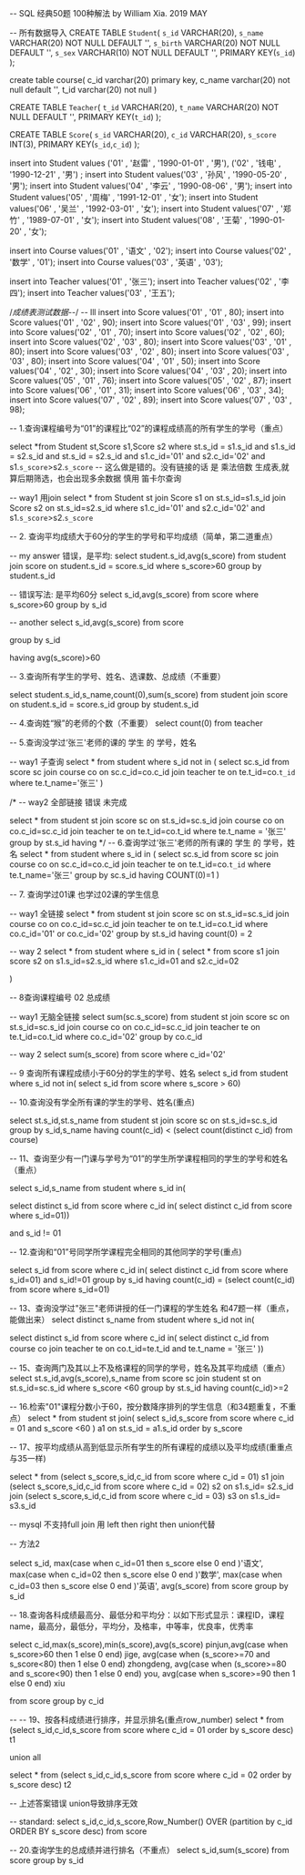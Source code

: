 -- SQL 经典50题 100种解法 by William Xia. 2019 MAY 




-- 所有数据导入
CREATE TABLE `Student`(
`s_id` VARCHAR(20),
`s_name` VARCHAR(20) NOT NULL DEFAULT '',
`s_birth` VARCHAR(20) NOT NULL DEFAULT '',
`s_sex` VARCHAR(10) NOT NULL DEFAULT '',
PRIMARY KEY(`s_id`)
);

create table course(
c_id varchar(20) primary key,
c_name varchar(20) not null default '',
t_id varchar(20) not null
)

CREATE TABLE `Teacher`(
`t_id` VARCHAR(20),
`t_name` VARCHAR(20) NOT NULL DEFAULT '',
PRIMARY KEY(`t_id`)
);

CREATE TABLE `Score`(
`s_id` VARCHAR(20),
`c_id` VARCHAR(20),
`s_score` INT(3),
PRIMARY KEY(`s_id`,`c_id`)
);

insert into Student values
('01' , '赵雷' , '1990-01-01' , '男'),
('02' , '钱电' , '1990-12-21' , '男')
;
insert into Student values('03' , '孙风' , '1990-05-20' , '男');
insert into Student values('04' , '李云' , '1990-08-06' , '男');
insert into Student values('05' , '周梅' , '1991-12-01' , '女');
insert into Student values('06' , '吴兰' , '1992-03-01' , '女');
insert into Student values('07' , '郑竹' , '1989-07-01' , '女');
insert into Student values('08' , '王菊' , '1990-01-20' , '女');

insert into Course values('01' , '语文' , '02');
insert into Course values('02' , '数学' , '01');
insert into Course values('03' , '英语' , '03');


insert into Teacher values('01' , '张三');
insert into Teacher values('02' , '李四');
insert into Teacher values('03' , '王五');

/*成绩表测试数据--*/
-- lll
insert into Score values('01' , '01' , 80);
insert into Score values('01' , '02' , 90);
insert into Score values('01' , '03' , 99);
insert into Score values('02' , '01' , 70);
insert into Score values('02' , '02' , 60);
insert into Score values('02' , '03' , 80);
insert into Score values('03' , '01' , 80);
insert into Score values('03' , '02' , 80);
insert into Score values('03' , '03' , 80);
insert into Score values('04' , '01' , 50);
insert into Score values('04' , '02' , 30);
insert into Score values('04' , '03' , 20);
insert into Score values('05' , '01' , 76);
insert into Score values('05' , '02' , 87);
insert into Score values('06' , '01' , 31);
insert into Score values('06' , '03' , 34);
insert into Score values('07' , '02' , 89);
insert into Score values('07' , '03' , 98);



-- 1.查询课程编号为“01”的课程比“02”的课程成绩高的所有学生的学号（重点）

select *from Student st,Score s1,Score s2
where st.s_id = s1.s_id and s1.s_id = s2.s_id and st.s_id = s2.s_id and s1.c_id='01' and s2.c_id='02' and s1.`s_score`>s2.`s_score`
-- 这么做是错的。没有链接的话 是 乘法倍数 生成表,就算后期筛选，也会出现多余数据 慎用 笛卡尔查询 


-- way1 用join 
select * from Student st 
join Score s1 on st.s_id=s1.s_id
join Score s2 on st.s_id=s2.s_id
where s1.c_id='01' and s2.c_id='02' and s1.`s_score`>s2.`s_score`



-- 2. 查询平均成绩大于60分的学生的学号和平均成绩（简单，第二道重点）

-- my answer 错误，是平均:
select student.s_id,avg(s_score) from student 
join score
on student.s_id = score.s_id
where s_score>60
group by student.s_id


-- 错误写法:  是平均60分
select s_id,avg(s_score) from score
where s_score>60
group by s_id

-- another
select s_id,avg(s_score) from score

group by s_id

having avg(s_score)>60



-- 3.查询所有学生的学号、姓名、选课数、总成绩（不重要）

select student.s_id,s_name,count(0),sum(s_score) from student
join score on student.s_id = score.s_id
group by student.s_id

-- 4.查询姓“猴”的老师的个数（不重要）
select count(0) from teacher


-- 5.查询没学过‘张三'老师的课的 学生 的 学号，姓名

-- way1 子查询
select * from student 
where s_id not in (
select sc.s_id from score sc 
join course co on sc.c_id=co.c_id
join teacher te on te.t_id=co.`t_id`
where te.t_name='张三'
)

/* -- way2 全部链接  错误 未完成

select * from student st
join score sc on st.s_id=sc.s_id
join course co on co.c_id=sc.c_id
join teacher te on te.t_id=co.t_id
where te.t_name = '张三'
group by st.s_id
having  */
-- 6.查询学过‘张三'老师的所有课的 学生 的 学号，姓名
select * from student 
where s_id in (
select sc.s_id from score sc 
join course co on sc.c_id=co.c_id
join teacher te on te.t_id=co.`t_id`
where te.t_name='张三'
group by sc.s_id
having COUNT(0)=1
)

-- 7. 查询学过01课 也学过02课的学生信息

-- way1 全链接
select * from student st
join score sc on st.s_id=sc.s_id
join course co on co.c_id=sc.c_id
join teacher te on te.t_id=co.t_id
where co.c_id='01' or co.c_id='02' 
group by st.s_id
having count(0) = 2

-- way 2 
select * from student 
where s_id in
(
select * from score s1 
join score s2 on s1.s_id=s2.s_id
where s1.c_id=01 and s2.c_id=02

)


-- 8查询课程编号 02 总成绩

-- way1 无脑全链接
select sum(sc.s_score) from student st
join score sc on st.s_id=sc.s_id
join course co on co.c_id=sc.c_id
join teacher te on te.t_id=co.t_id
where co.c_id='02' 
group by co.c_id

-- way 2
select sum(s_score) from score
where c_id='02' 



-- 9 查询所有课程成绩小于60分的学生的学号、姓名
select s_id from student 
where s_id not in(
select s_id from score 
where s_score > 60)

-- 10.查询没有学全所有课的学生的学号、姓名(重点)

select st.s_id,st.s_name from student st
join score sc on st.s_id=sc.s_id
group by s_id,s_name
having count(c_id) <
(select count(distinct c_id) from course)

-- 11、查询至少有一门课与学号为“01”的学生所学课程相同的学生的学号和姓名（重点）

select s_id,s_name from student where s_id in(

select distinct s_id from score where c_id in(
select distinct c_id from score 
where s_id=01))

and s_id != 01

-- 12.查询和“01”号同学所学课程完全相同的其他同学的学号(重点)

select s_id from score where c_id in(
select distinct c_id from score 
where s_id=01) and s_id!=01
group by s_id
having count(c_id) = (select count(c_id) from score where  s_id=01)

-- 13、查询没学过"张三"老师讲授的任一门课程的学生姓名 和47题一样（重点，能做出来）
select distinct s_name from student where s_id not in(

select distinct s_id from score where c_id in(
	select distinct c_id from course co join teacher te
	on co.t_id=te.t_id 
	and te.t_name = '张三'
))

-- 15、查询两门及其以上不及格课程的同学的学号，姓名及其平均成绩（重点）
select st.s_id,avg(s_score),s_name from score sc
join student st on st.s_id=sc.s_id
where s_score <60
group by st.s_id
having count(c_id)>=2

-- 16.检索"01"课程分数小于60，按分数降序排列的学生信息（和34题重复，不重点）
select * from student st join(
select s_id,s_score from score 
where c_id = 01 and s_score <60
) a1
on st.s_id = a1.s_id
order by s_score 

-- 17、按平均成绩从高到低显示所有学生的所有课程的成绩以及平均成绩(重重点与35一样)

select * from 
(select s_score,s_id,c_id from score 
where c_id = 01) s1
join
(select s_score,s_id,c_id from score 
where c_id = 02) s2
on s1.s_id= s2.s_id
join
(select s_score,s_id,c_id from score 
where c_id = 03) s3
on s1.s_id= s3.s_id


-- mysql 不支持full join 用 left then right then union代替

-- 方法2

select s_id,
max(case when c_id=01 then s_score else 0 end )'语文',
max(case when c_id=02 then s_score else 0 end )'数学',
max(case when c_id=03 then s_score else 0 end )'英语',
avg(s_score)
from score
group by s_id


-- 18.查询各科成绩最高分、最低分和平均分：以如下形式显示：课程ID，课程name，最高分，最低分，平均分，及格率，中等率，优良率，优秀率

select c_id,max(s_score),min(s_score),avg(s_score) pinjun,avg(case when s_score>60 then 1 else 0 end) jige,
avg(case when (s_score>=70 and s_score<80) then 1 else 0 end) zhongdeng,
avg(case when (s_score>=80 and s_score<90) then 1 else 0 end) you,
avg(case when s_score>=90  then 1 else 0 end) xiu

from score
group by c_id

-- -- 19、按各科成绩进行排序，并显示排名(重点row_number)
select * from
(select s_id,c_id,s_score from score
where c_id = 01
order by s_score desc) t1

union all

select * from
(select s_id,c_id,s_score from score
where c_id = 02
order by s_score desc) t2 

-- 上述答案错误 union导致排序无效

-- standard:
select s_id,c_id,s_score,Row_Number() OVER (partition by c_id ORDER BY s_score desc)  from score

-- 20.查询学生的总成绩并进行排名（不重点）
select s_id,sum(s_score) from score
group by s_id




